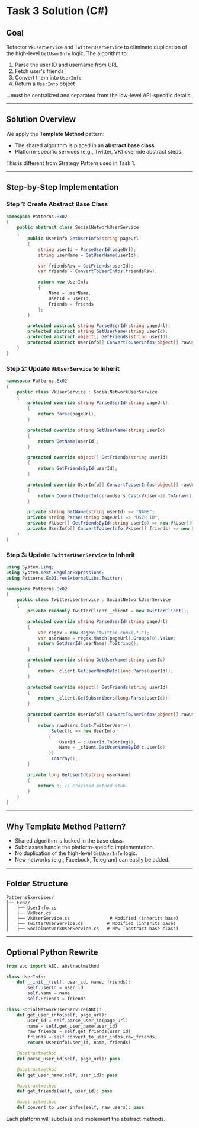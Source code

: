 # Task 3 Solution (C#)

## Goal

Refactor `VkUserService` and `TwitterUserService` to eliminate duplication of the high-level `GetUserInfo` logic. The algorithm to:

1. Parse the user ID and username from URL
2. Fetch user's friends
3. Convert them into `UserInfo`
4. Return a `UserInfo` object

...must be centralized and separated from the low-level API-specific details.

---

## Solution Overview

We apply the **Template Method** pattern:

* The shared algorithm is placed in an **abstract base class**.
* Platform-specific services (e.g., Twitter, VK) override abstract steps.

This is different from Strategy Pattern used in Task 1.

---

## Step-by-Step Implementation

### Step 1: Create Abstract Base Class

```csharp
namespace Patterns.Ex02
{
    public abstract class SocialNetworkUserService
    {
        public UserInfo GetUserInfo(string pageUrl)
        {
            string userId = ParseUserId(pageUrl);
            string userName = GetUserName(userId);

            var friendsRaw = GetFriends(userId);
            var friends = ConvertToUserInfos(friendsRaw);

            return new UserInfo
            {
                Name = userName,
                UserId = userId,
                Friends = friends
            };
        }

        protected abstract string ParseUserId(string pageUrl);
        protected abstract string GetUserName(string userId);
        protected abstract object[] GetFriends(string userId);
        protected abstract UserInfo[] ConvertToUserInfos(object[] rawUsers);
    }
}
```

### Step 2: Update `VkUserService` to Inherit

```csharp
namespace Patterns.Ex02
{
    public class VkUserService : SocialNetworkUserService
    {
        protected override string ParseUserId(string pageUrl)
        {
            return Parse(pageUrl);
        }

        protected override string GetUserName(string userId)
        {
            return GetName(userId);
        }

        protected override object[] GetFriends(string userId)
        {
            return GetFriendsById(userId);
        }

        protected override UserInfo[] ConvertToUserInfos(object[] rawUsers)
        {
            return ConvertToUserInfo(rawUsers.Cast<VkUser>().ToArray());
        }

        private string GetName(string userId) => "NAME";
        private string Parse(string pageUrl) => "USER_ID";
        private VkUser[] GetFriendsById(string userId) => new VkUser[0];
        private UserInfo[] ConvertToUserInfo(VkUser[] friends) => new UserInfo[0];
    }
}
```

### Step 3: Update `TwitterUserService` to Inherit

```csharp
using System.Linq;
using System.Text.RegularExpressions;
using Patterns.Ex01.resExternalLibs.Twitter;

namespace Patterns.Ex02
{
    public class TwitterUserService : SocialNetworkUserService
    {
        private readonly TwitterClient _client = new TwitterClient();

        protected override string ParseUserId(string pageUrl)
        {
            var regex = new Regex("twitter.com/(.*)");
            var userName = regex.Match(pageUrl).Groups[0].Value;
            return GetUserId(userName).ToString();
        }

        protected override string GetUserName(string userId)
        {
            return _client.GetUserNameById(long.Parse(userId));
        }

        protected override object[] GetFriends(string userId)
        {
            return _client.GetSubscribers(long.Parse(userId));
        }

        protected override UserInfo[] ConvertToUserInfos(object[] rawUsers)
        {
            return rawUsers.Cast<TwitterUser>()
                .Select(c => new UserInfo
                {
                    UserId = c.UserId.ToString(),
                    Name = _client.GetUserNameById(c.UserId)
                })
                .ToArray();
        }

        private long GetUserId(string userName)
        {
            return 0; // Provided method stub
        }
    }
}
```

---

## Why Template Method Pattern?

* Shared algorithm is locked in the base class.
* Subclasses handle the platform-specific implementation.
* No duplication of the high-level `GetUserInfo` logic.
* New networks (e.g., Facebook, Telegram) can easily be added.

---

## Folder Structure

```
PatternsExercises/
├── Ex02/
│   ├── UserInfo.cs
│   ├── VkUser.cs
│   ├── VkUserService.cs               # Modified (inherits base)
│   ├── TwitterUserService.cs         # Modified (inherits base)
│   ├── SocialNetworkUserService.cs   # New (abstract base class)
```

---

## Optional Python Rewrite

```python
from abc import ABC, abstractmethod

class UserInfo:
    def __init__(self, user_id, name, friends):
        self.UserId = user_id
        self.Name = name
        self.Friends = friends

class SocialNetworkUserService(ABC):
    def get_user_info(self, page_url):
        user_id = self.parse_user_id(page_url)
        name = self.get_user_name(user_id)
        raw_friends = self.get_friends(user_id)
        friends = self.convert_to_user_infos(raw_friends)
        return UserInfo(user_id, name, friends)

    @abstractmethod
    def parse_user_id(self, page_url): pass

    @abstractmethod
    def get_user_name(self, user_id): pass

    @abstractmethod
    def get_friends(self, user_id): pass

    @abstractmethod
    def convert_to_user_infos(self, raw_users): pass
```

Each platform will subclass and implement the abstract methods.
